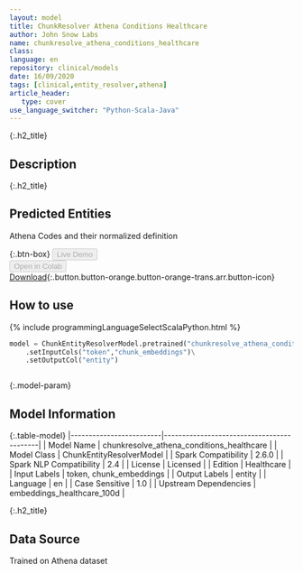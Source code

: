 ```yaml
---
layout: model
title: ChunkResolver Athena Conditions Healthcare
author: John Snow Labs
name: chunkresolve_athena_conditions_healthcare
class: 
language: en
repository: clinical/models
date: 16/09/2020
tags: [clinical,entity_resolver,athena]
article_header:
   type: cover
use_language_switcher: "Python-Scala-Java"
---
```


{:.h2_title}
## Description 


 {:.h2_title}
## Predicted Entities
Athena Codes and their normalized definition 

{:.btn-box}
<button class="button button-orange" disabled>Live Demo</button><br/><button class="button button-orange" disabled>Open in Colab</button><br/>[Download](https://s3.amazonaws.com/auxdata.johnsnowlabs.com/clinical/models/chunkresolve_athena_conditions_healthcare_en_2.6.0_2.4_1600265258887.zip){:.button.button-orange.button-orange-trans.arr.button-icon}<br/>

## How to use 
<div class="tabs-box" markdown="1">

{% include programmingLanguageSelectScalaPython.html %}

```python
model = ChunkEntityResolverModel.pretrained("chunkresolve_athena_conditions_healthcare","en","clinical/models")\
	.setInputCols("token","chunk_embeddings")\
	.setOutputCol("entity")
```

```scala

```
</div>



{:.model-param}
## Model Information

{:.table-model}
|-------------------------|-------------------------------------------|
| Model Name              | chunkresolve_athena_conditions_healthcare |
| Model Class             | ChunkEntityResolverModel                  |
| Spark Compatibility     | 2.6.0                                     |
| Spark NLP Compatibility | 2.4                                       |
| License                 | Licensed                                  |
| Edition                 | Healthcare                                |
| Input Labels            | token, chunk_embeddings                   |
| Output Labels           | entity                                    |
| Language                | en                                        |
| Case Sensitive          | 1.0                                       |
| Upstream Dependencies   | embeddings_healthcare_100d                |




{:.h2_title}
## Data Source
Trained on Athena dataset

